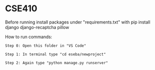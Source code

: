 # CSE410

Before running install packages under "requirements.txt" with 
    pip install django django-recaptcha pillow

How to run commands:

    Step 0: Open this folder in "VS Code"

    Step 1: In terminal type "cd eseba/newproject"

    Step 2: Again type "python manage.py runserver"